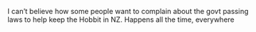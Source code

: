 <!--
id: 1418131282
link: http://kevinisom.info/post/1418131282/i-cant-believe-how-some-people-want-to-complain
slug: i-cant-believe-how-some-people-want-to-complain
date: Thu Oct 28 2010 11:32:57 GMT+1300 (NZDT)
raw: {"blog_name":"kevinisom","id":1418131282,"post_url":"http://kevinisom.info/post/1418131282/i-cant-believe-how-some-people-want-to-complain","slug":"i-cant-believe-how-some-people-want-to-complain","type":"text","date":"2010-10-27 22:32:57 GMT","timestamp":1288218777,"state":"published","format":"html","reblog_key":"8gHU0h0G","tags":[],"short_url":"http://tmblr.co/Zw68Yy1KXlTI","highlighted":[],"feed_item":"http://twitter.com/kev_nz/statuses/28868378922","from_feed_id":"650289","note_count":0,"title":null,"body":"<p>I can&#8217;t believe how some people want to complain about the govt passing laws to help keep the Hobbit in NZ. Happens all the time, everywhere</p>"}
publish: 2010-10-028
tags: 
title: null
-->


I can’t believe how some people want to complain about the govt passing
laws to help keep the Hobbit in NZ. Happens all the time, everywhere


